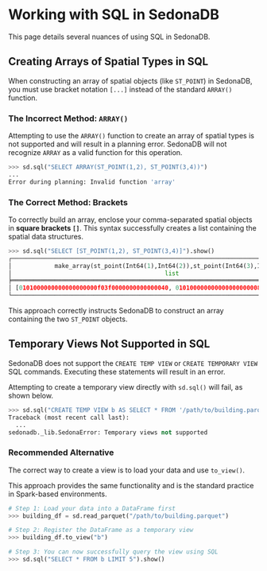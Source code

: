 <!---
  Licensed to the Apache Software Foundation (ASF) under one
  or more contributor license agreements.  See the NOTICE file
  distributed with this work for additional information
  regarding copyright ownership.  The ASF licenses this file
  to you under the Apache License, Version 2.0 (the
  "License"); you may not use this file except in compliance
  with the License.  You may obtain a copy of the License at

    http://www.apache.org/licenses/LICENSE-2.0

  Unless required by applicable law or agreed to in writing,
  software distributed under the License is distributed on an
  "AS IS" BASIS, WITHOUT WARRANTIES OR CONDITIONS OF ANY
  KIND, either express or implied.  See the License for the
  specific language governing permissions and limitations
  under the License.
-->

# Working with SQL in SedonaDB

This page details several nuances of using SQL in SedonaDB.

## Creating Arrays of Spatial Types in SQL

When constructing an array of spatial objects (like `ST_POINT`) in SedonaDB, you must use bracket notation `[...]` instead of the standard `ARRAY()` function.

### The Incorrect Method: `ARRAY()`

Attempting to use the `ARRAY()` function to create an array of spatial types is not supported and will result in a planning error. SedonaDB will not recognize `ARRAY` as a valid function for this operation.

```python title="Example (Fails)"
>>> sd.sql("SELECT ARRAY(ST_POINT(1,2), ST_POINT(3,4))")
...
Error during planning: Invalid function 'array'
```

### The Correct Method: Brackets

To correctly build an array, enclose your comma-separated spatial objects in **square brackets `[]`**. This syntax
successfully creates a list containing the spatial data structures.

```python title="Example (Works)"
>>> sd.sql("SELECT [ST_POINT(1,2), ST_POINT(3,4)]").show()
┌──────────────────────────────────────────────────────────────────────────────────────────┐
│            make_array(st_point(Int64(1),Int64(2)),st_point(Int64(3),Int64(4)))           │
│                                           list                                           │
╞══════════════════════════════════════════════════════════════════════════════════════════╡
│ [0101000000000000000000f03f0000000000000040, 010100000000000000000008400000000000001040] │
└──────────────────────────────────────────────────────────────────────────────────────────┘
```

This approach correctly instructs SedonaDB to construct an array containing the two `ST_POINT` objects.

## Temporary Views Not Supported in SQL

SedonaDB does not support the `CREATE TEMP VIEW` or `CREATE TEMPORARY VIEW` SQL commands. Executing these statements will result in an error.

Attempting to create a temporary view directly with `sd.sql()` will fail, as shown below.

```python title="Unsupported Example"
>>> sd.sql("CREATE TEMP VIEW b AS SELECT * FROM '/path/to/building.parquet'")
Traceback (most recent call last):
  ...
sedonadb._lib.SedonaError: Temporary views not supported
```

### Recommended Alternative

The correct way to create a view is to load your data and use `to_view()`.

This approach provides the same functionality and is the standard practice in Spark-based environments.

```python title="Working Example"
# Step 1: Load your data into a DataFrame first
>>> building_df = sd.read_parquet("/path/to/building.parquet")

# Step 2: Register the DataFrame as a temporary view
>>> building_df.to_view("b")

# Step 3: You can now successfully query the view using SQL
>>> sd.sql("SELECT * FROM b LIMIT 5").show()
```
